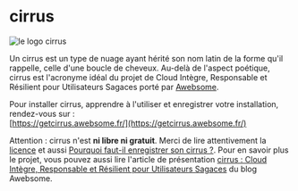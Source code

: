# cirrus

![le logo cirrus](https://awebsome.fr/blog-awebsome/static/img/l/2021-cirrus-logo-2.png)

Un cirrus est un type de nuage ayant hérité son nom latin de la forme qu'il rappelle, celle d'une boucle de cheveux. Au-delà de l'aspect poétique, cirrus est l'acronyme idéal du projet de Cloud Intègre, Responsable et Résilient pour Utilisateurs Sagaces porté par [Awebsome](https://awebsome.fr).

Pour installer cirrus, apprendre à l'utiliser et enregistrer votre installation, rendez-vous sur :  
[https://getcirrus.awebsome.fr/](https://getcirrus.awebsome.fr/)

Attention : cirrus n'est __ni libre ni gratuit__. Merci de lire attentivement la [licence](https://getcirrus.awebsome.fr/documentation/licence/) et aussi [Pourquoi faut-il enregistrer son cirrus ?](https://getcirrus.awebsome.fr/documentation/pourquoi-faut-il-enregistrer-son-cirrus/). Pour en savoir plus le projet, vous pouvez aussi lire l'article de présentation [cirrus : Cloud Intègre, Responsable et Résilient pour Utilisateurs Sagaces](https://awebsome.fr/blog-awebsome/cirrus-cloud-integre-responsable-et-resilient-pour-utilisateurs-sagaces/) du blog Awebsome.
